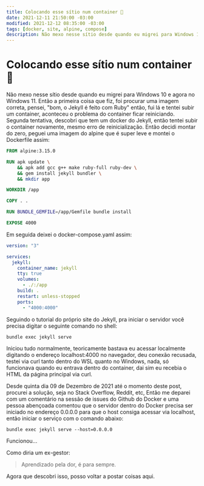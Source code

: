 ```yaml
---
title: Colocando esse sítio num container 🐳
date: 2021-12-11 21:50:00 -03:00
modified: 2021-12-12 08:35:00 -03:00
tags: [docker, site, alpine, compose]
description: Não mexo nesse sítio desde quando eu migrei para Windows 10 e agora no Windows 11.
---
```

# Colocando esse sítio num container 🐳

Não mexo nesse sítio desde quando eu migrei para Windows 10 e agora no Windows 11. Então a primeira coisa que fiz, foi procurar uma imagem correta, pensei, "bom, o Jekyll é feito com Ruby" então, fui lá e tentei subir um container, aconteceu o problema do container ficar reiniciando. Segunda tentativa, descobri que tem um docker do Jekyll, então tentei subir o container novamente, mesmo erro de reinicialização. Então decidi montar do zero, peguei uma imagem do alpine que é super leve e montei o Dockerfile assim:

```dockerfile
FROM alpine:3.15.0

RUN apk update \
    && apk add gcc g++ make ruby-full ruby-dev \
    && gem install jekyll bundler \
    && mkdir app

WORKDIR /app

COPY . .

RUN BUNDLE_GEMFILE=/app/Gemfile bundle install

EXPOSE 4000
```

Em seguida deixei o docker-compose.yaml assim:

```yaml
version: "3"

services:
  jekyll:
    container_name: jekyll
    tty: true
    volumes:
      - ./:/app
    build: .
    restart: unless-stopped
    ports:
      - "4000:4000"
```

Seguindo o tutorial do próprio site do Jekyll, pra iniciar o servidor você precisa digitar o seguinte comando no shell:

```shell
bundle exec jekyll serve
```

Iniciou tudo normalmente, teoricamente bastava eu acessar localmente digitando o endereço localhost:4000 no navegador, deu conexão recusada, testei via curl tanto dentro do WSL quanto no Windows, nada, só funcionava quando eu entrava dentro do container, dai sim eu recebia o HTML da página principal via curl.

Desde quinta dia 09 de Dezembro de 2021 até o momento deste post, procurei a solução, seja no Stack Overflow, Reddit, etc, Então me deparei com um comentário na sessão de issues do Github do Docker e uma pessoa abençoada comentou que o servidor dentro do Docker precisa ser iniciado no endereço 0.0.0.0 para que o host consiga acessar via localhost, então iniciar o serviço com o comando abaixo:

```shell
bundle exec jekyll serve --host=0.0.0.0
```

Funcionou...

Como diria um ex-gestor:

> Aprendizado pela dor, é para sempre.

Agora que descobri isso, posso voltar a postar coisas aqui.